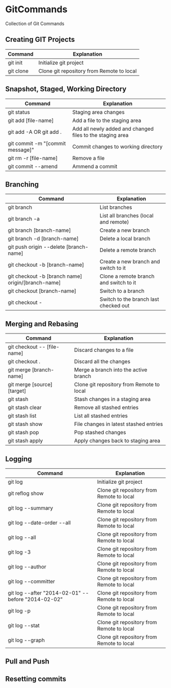 # GitCommands
Collection of Git Commands

## <a name='git'>Creating GIT Projects</a>
|               Command                           |                             Explanation                   |
| ------------------------------------------------| ----------------------------------------------------------|
| git init                                        | Initialize git project                                    |
| git clone                                       | Clone git repository from Remote to local                 |

## <a name='snapshot'>Snapshot, Staged, Working Directory</a>
|               Command                           |                             Explanation                   |
| ------------------------------------------------| ----------------------------------------------------------|
| git status                                      | Staging area changes                                      |
| git add [file-name]                             | Add a file to the staging area                            |
| git add -A OR git add .                         | Add all newly added and changed files to the staging area |
| git commit -m "[commit message]"                | Commit changes to working directory                       |
| git rm -r [file-name]                           | Remove a file                                             |
| git commit --amend                              | Ammend a commit                                           |

## <a name='branching'>Branching</a>
|               Command                           |                             Explanation                   |
| ------------------------------------------------| ----------------------------------------------------------|
| git branch                                      | List branches                                             |
| git branch -a                                   | List all branches (local and remote)                      |
| git branch [branch-name]                        | Create a new branch                                       |
| git branch -d [branch-name]                     | Delete a local branch                                     |
| git push origin --delete [branch-name]          | Delete a remote branch                                    |
| git checkout -b [branch-name]                   | Create a new branch and switch to it                      |
| git checkout -b [branch name] origin/[branch-name]| Clone a remote branch and switch to it                  |
| git checkout [branch-name]                      | Switch to a branch                                        |
| git checkout -                                  | Switch to the branch last checked out                     |

## <a name='mergiing&rebasing'>Merging and Rebasing</a>
|               Command                           |                             Explanation                   |
| ------------------------------------------------| ----------------------------------------------------------|
| git checkout -- [file-name]                     | Discard changes to a file                                 |
| git checkout .                                  | Discard all the changes                                   |
| git merge [branch-name]                         | Merge a branch into the active branch                     |
| git merge [source] [target]                     | Clone git repository from Remote to local                 |
| git stash                                       | Stash changes in a staging area                           |
| git stash clear                                 | Remove all stashed entries                                |
| git stash list                                  | List all stashed entries                                  |
| git stash show                                  | File changes in latest stashed entries                    |
| git stash pop                                   | Pop stashed changes                                       |
| git stash apply                                 | Apply changes back to staging area                        |

## <a name='logging'>Logging</a>
|               Command                           |                             Explanation                   |
| ------------------------------------------------| ----------------------------------------------------------|
| git log                                         | Initialize git project                                    |
| git reflog show                                 | Clone git repository from Remote to local                 |
| git log --summary                               | Clone git repository from Remote to local                 |
| git log --date-order --all                      | Clone git repository from Remote to local                 |
| git log --all                                   | Clone git repository from Remote to local                 |
| git log -3                                      | Clone git repository from Remote to local                 |
| git log --author <name>                         | Clone git repository from Remote to local                 |
| git log --committer <name>                      | Clone git repository from Remote to local                 |
| git log --after "2014-02-01" --before "2014-02-02"| Clone git repository from Remote to local               |
| git log -p                                      | Clone git repository from Remote to local                 |
| git log --stat                                  | Clone git repository from Remote to local                 | 
| git log --graph                                 | Clone git repository from Remote to local                 |   

## <a name='pull&push'>Pull and Push</a>


## <a name='resetting'>Resetting commits</a>

